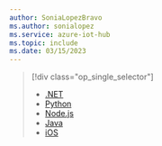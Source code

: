 ```yaml
---
author: SoniaLopezBravo
ms.author: sonialopez
ms.service: azure-iot-hub
ms.topic: include
ms.date: 03/15/2023
---
```

> [!div class="op_single_selector"]
> * [.NET](../articles/iot-hub/c2d-messaging-dotnet.md)
> * [Python](../articles/iot-hub/c2d-messaging-python.md)
> * [Node.js](../articles/iot-hub/c2d-messaging-node.md)
> * [Java](../articles/iot-hub/c2d-messaging-java.md)
> * [iOS](../articles/iot-hub/c2d-messaging-ios.md)
